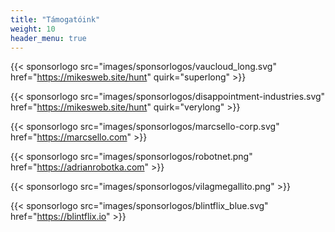 ```yaml
---
title: "Támogatóink"
weight: 10
header_menu: true
---
```


{{< sponsorlogo src="images/sponsorlogos/vaucloud_long.svg" href="https://mikesweb.site/hunt" quirk="superlong" >}}

{{< sponsorlogo src="images/sponsorlogos/disappointment-industries.svg" href="https://mikesweb.site/hunt" quirk="verylong" >}}

{{< sponsorlogo src="images/sponsorlogos/marcsello-corp.svg" href="https://marcsello.com" >}}

{{< sponsorlogo src="images/sponsorlogos/robotnet.png" href="https://adrianrobotka.com" >}}

{{< sponsorlogo src="images/sponsorlogos/vilagmegallito.png" >}}

{{< sponsorlogo src="images/sponsorlogos/blintflix_blue.svg" href="https://blintflix.io" >}}
